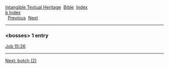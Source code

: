 [Intangible Textual Heritage](../../index)  [Bible](../index) 
[Index](index)   
[b Index](_b_)  
  [Previous](c01604)  [Next](c01606) 

------------------------------------------------------------------------

### &lt;bosses&gt; 1 entry

[Job 15:26](../kjv/job015.htm#026)  

------------------------------------------------------------------------

[Next: botch (2)](c01606)
